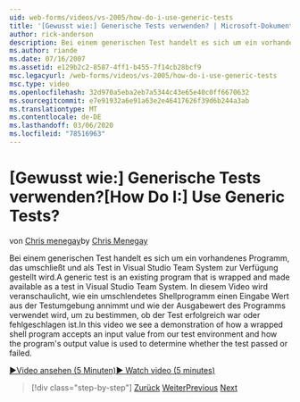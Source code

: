 ```yaml
---
uid: web-forms/videos/vs-2005/how-do-i-use-generic-tests
title: '[Gewusst wie:] Generische Tests verwenden? | Microsoft-Dokumentation'
author: rick-anderson
description: Bei einem generischen Test handelt es sich um ein vorhandenes Programm, das umschließt und als Test in Visual Studio Team System zur Verfügung gestellt wird. In diesem Video sehen Sie eine Demonstration, wie...
ms.author: riande
ms.date: 07/16/2007
ms.assetid: e129b2c2-8587-4ff1-b455-7f14cb28bcf9
msc.legacyurl: /web-forms/videos/vs-2005/how-do-i-use-generic-tests
msc.type: video
ms.openlocfilehash: 32d970a5eba2eb7a5344c43e65e40c0ff6670632
ms.sourcegitcommit: e7e91932a6e91a63e2e46417626f39d6b244a3ab
ms.translationtype: MT
ms.contentlocale: de-DE
ms.lasthandoff: 03/06/2020
ms.locfileid: "78516963"
---
```

# <a name="how-do-i-use-generic-tests"></a><span data-ttu-id="d9eac-105">[Gewusst wie:] Generische Tests verwenden?</span><span class="sxs-lookup"><span data-stu-id="d9eac-105">[How Do I:] Use Generic Tests?</span></span>

<span data-ttu-id="d9eac-106">von [Chris menegay](https://twitter.com/CMenegay)</span><span class="sxs-lookup"><span data-stu-id="d9eac-106">by [Chris Menegay](https://twitter.com/CMenegay)</span></span>

<span data-ttu-id="d9eac-107">Bei einem generischen Test handelt es sich um ein vorhandenes Programm, das umschließt und als Test in Visual Studio Team System zur Verfügung gestellt wird.</span><span class="sxs-lookup"><span data-stu-id="d9eac-107">A generic test is an existing program that is wrapped and made available as a test in Visual Studio Team System.</span></span> <span data-ttu-id="d9eac-108">In diesem Video wird veranschaulicht, wie ein umschlendetes Shellprogramm einen Eingabe Wert aus der Testumgebung annimmt und wie der Ausgabewert des Programms verwendet wird, um zu bestimmen, ob der Test erfolgreich war oder fehlgeschlagen ist.</span><span class="sxs-lookup"><span data-stu-id="d9eac-108">In this video we see a demonstration of how a wrapped shell program accepts an input value from our test environment and how the program's output value is used to determine whether the test passed or failed.</span></span>

[<span data-ttu-id="d9eac-109">&#9654;Video ansehen (5 Minuten)</span><span class="sxs-lookup"><span data-stu-id="d9eac-109">&#9654; Watch video (5 minutes)</span></span>](https://channel9.msdn.com/Blogs/ASP-NET-Site-Videos/how-do-i-use-generic-tests)

> [!div class="step-by-step"]
> <span data-ttu-id="d9eac-110">[Zurück](how-do-i-enforce-coding-standards-with-code-analysis.md)
> [Weiter](how-do-i-publish-and-analyze-test-results.md)</span><span class="sxs-lookup"><span data-stu-id="d9eac-110">[Previous](how-do-i-enforce-coding-standards-with-code-analysis.md)
[Next](how-do-i-publish-and-analyze-test-results.md)</span></span>
